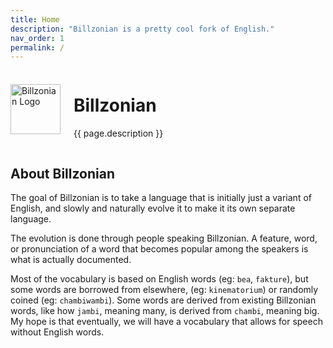 ```yaml
---
title: Home
description: "Billzonian is a pretty cool fork of English."
nav_order: 1
permalink: /
---
```


<style>
  .title-container {
    display: flex;
    align-items: center;
    gap: 1.5em;
  }
  .title-icon { height: 5rem; }
</style>

<div class="title-container">
  <img src="{{ "/images/logo/logo.png" | relative_url }}" alt="Billzonian Logo" class="title-icon" />
  <div>
    <h1>Billzonian</h1>
    <p>{{ page.description }}</p>
  </div>
</div>




## About Billzonian
The goal of Billzonian is to take a language that is initially just a variant of English,
and slowly and naturally evolve it to make it its own separate language.

The evolution is done through people speaking Billzonian. A feature, word, or pronunciation of a word
that becomes popular among the speakers is what is actually documented.

Most of the vocabulary is based on English words (eg: `bea`, `fakture`), but some words are borrowed
from elsewhere, (eg: `kinematorium`) or randomly coined (eg: `chambiwambi`). Some words are derived
from existing Billzonian words, like how `jambi`, meaning many, is derived from `chambi`, meaning big.
My hope is that eventually, we will have a vocabulary that allows for speech without English words.